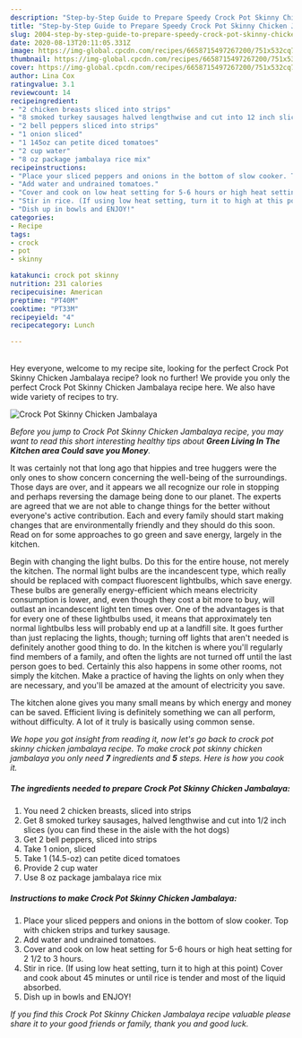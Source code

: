 ```yaml
---
description: "Step-by-Step Guide to Prepare Speedy Crock Pot Skinny Chicken Jambalaya"
title: "Step-by-Step Guide to Prepare Speedy Crock Pot Skinny Chicken Jambalaya"
slug: 2004-step-by-step-guide-to-prepare-speedy-crock-pot-skinny-chicken-jambalaya
date: 2020-08-13T20:11:05.331Z
image: https://img-global.cpcdn.com/recipes/6658715497267200/751x532cq70/crock-pot-skinny-chicken-jambalaya-recipe-main-photo.jpg
thumbnail: https://img-global.cpcdn.com/recipes/6658715497267200/751x532cq70/crock-pot-skinny-chicken-jambalaya-recipe-main-photo.jpg
cover: https://img-global.cpcdn.com/recipes/6658715497267200/751x532cq70/crock-pot-skinny-chicken-jambalaya-recipe-main-photo.jpg
author: Lina Cox
ratingvalue: 3.1
reviewcount: 14
recipeingredient:
- "2 chicken breasts sliced into strips"
- "8 smoked turkey sausages halved lengthwise and cut into 12 inch slices you can find these in the aisle with the hot dogs"
- "2 bell peppers sliced into strips"
- "1 onion sliced"
- "1 145oz can petite diced tomatoes"
- "2 cup water"
- "8 oz package jambalaya rice mix"
recipeinstructions:
- "Place your sliced peppers and onions in the bottom of slow cooker. Top with chicken strips and turkey sausage."
- "Add water and undrained tomatoes."
- "Cover and cook on low heat setting for 5-6 hours or high heat setting for 2 1/2 to 3 hours."
- "Stir in rice. (If using low heat setting, turn it to high at this point) Cover and cook about 45 minutes or until rice is tender and most of the liquid absorbed."
- "Dish up in bowls and ENJOY!"
categories:
- Recipe
tags:
- crock
- pot
- skinny

katakunci: crock pot skinny 
nutrition: 231 calories
recipecuisine: American
preptime: "PT40M"
cooktime: "PT33M"
recipeyield: "4"
recipecategory: Lunch

---
```

<br>
Hey everyone, welcome to my recipe site, looking for the perfect Crock Pot Skinny Chicken Jambalaya recipe? look no further! We provide you only the perfect Crock Pot Skinny Chicken Jambalaya recipe here. We also have wide variety of recipes to try.
<br>


![Crock Pot Skinny Chicken Jambalaya](https://img-global.cpcdn.com/recipes/6658715497267200/751x532cq70/crock-pot-skinny-chicken-jambalaya-recipe-main-photo.jpg)

<i>Before you jump to Crock Pot Skinny Chicken Jambalaya recipe, you may want to read this short interesting healthy tips about 
<strong>Green Living In The Kitchen area Could save you Money</strong>.</i>
</br>

It was certainly not that long ago that hippies and tree huggers were the only ones to show concern concerning the well-being of the surroundings. Those days are over, and it appears we all recognize our role in stopping and perhaps reversing the damage being done to our planet. The experts are agreed that we are not able to change things for the better without everyone's active contribution. Each and every family should start making changes that are environmentally friendly and they should do this soon. Read on for some approaches to go green and save energy, largely in the kitchen.

Begin with changing the light bulbs. Do this for the entire house, not merely the kitchen. The normal light bulbs are the incandescent type, which really should be replaced with compact fluorescent lightbulbs, which save energy. These bulbs are generally energy-efficient which means electricity consumption is lower, and, even though they cost a bit more to buy, will outlast an incandescent light ten times over. One of the advantages is that for every one of these lightbulbs used, it means that approximately ten normal lightbulbs less will probably end up at a landfill site. It goes further than just replacing the lights, though; turning off lights that aren't needed is definitely another good thing to do. In the kitchen is where you'll regularly find members of a family, and often the lights are not turned off until the last person goes to bed. Certainly this also happens in some other rooms, not simply the kitchen. Make a practice of having the lights on only when they are necessary, and you'll be amazed at the amount of electricity you save.

The kitchen alone gives you many small means by which energy and money can be saved. Efficient living is definitely something we can all perform, without difficulty. A lot of it truly is basically using common sense.


<i>We hope you got insight from reading it, now let's go back to crock pot skinny chicken jambalaya recipe. To make crock pot skinny chicken jambalaya you only need <strong>7</strong> ingredients and <strong>5</strong> steps. Here is how you cook it.
</i>

##### The ingredients needed to prepare Crock Pot Skinny Chicken Jambalaya:

1. You need 2 chicken breasts, sliced into strips
1. Get 8 smoked turkey sausages, halved lengthwise and cut into 1/2 inch slices (you can find these in the aisle with the hot dogs)
1. Get 2 bell peppers, sliced into strips
1. Take 1 onion, sliced
1. Take 1 (14.5-oz) can petite diced tomatoes
1. Provide 2 cup water
1. Use 8 oz package jambalaya rice mix


##### Instructions to make Crock Pot Skinny Chicken Jambalaya:

1. Place your sliced peppers and onions in the bottom of slow cooker. Top with chicken strips and turkey sausage.
1. Add water and undrained tomatoes.
1. Cover and cook on low heat setting for 5-6 hours or high heat setting for 2 1/2 to 3 hours.
1. Stir in rice. (If using low heat setting, turn it to high at this point) Cover and cook about 45 minutes or until rice is tender and most of the liquid absorbed.
1. Dish up in bowls and ENJOY!


<i>If you find this Crock Pot Skinny Chicken Jambalaya recipe valuable please share it to your good friends or family, thank you and good luck.</i>
